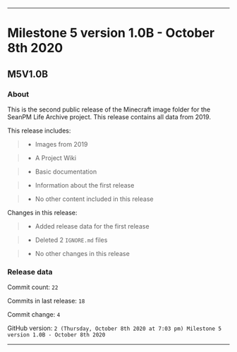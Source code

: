 
***

# Milestone 5 version 1.0B - October 8th 2020

## M5V1.0B

### About

This is the second public release of the Minecraft image folder for the SeanPM Life Archive project. This release contains all data from 2019.

This release includes:

> * Images from 2019

> * A Project Wiki

> * Basic documentation

> * Information about the first release

> * No other content included in this release

Changes in this release:

> * Added release data for the first release

> * Deleted 2 `IGNORE.md` files

> * No other changes in this release

### Release data

Commit count: `22`

Commits in last release: `18`

Commit change: `4`

GitHub version: `2 (Thursday, October 8th 2020 at 7:03 pm) Milestone 5 version 1.0B - October 8th 2020`

***
